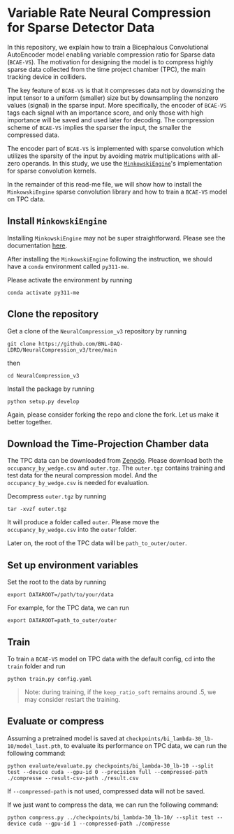 # Variable Rate Neural Compression for Sparse Detector Data

In this repository, we explain how to train a Bicephalous Convolutional 
AutoEncoder model enabling variable compression ratio for Sparse data 
(`BCAE-VS`). The motivation for designing the model is to compress highly
sparse data collected from the time project chamber (TPC), the main
tracking device in colliders.

The key feature of `BCAE-VS` is that it compresses data not by 
downsizing the input tensor to a uniform (smaller) size but by 
downsampling the nonzero values (signal) in the sparse input. 
More specifically, the encoder of `BCAE-VS` tags each signal 
with an importance score, and only those with high importance will
be saved and used later for decoding. The compression scheme of 
`BCAE-VS` implies the sparser the input, the smaller the compressed 
data.

The encoder part of `BCAE-VS` is implemented with sparse convolution
which utilizes the sparsity of the input by avoiding
matrix multiplications with all-zero operands. In this study,
we use the [`MinkowskiEngine`](https://github.com/NVIDIA/MinkowskiEngine)'s
implementation for sparse convolution kernels. 

In the remainder of this read-me file, we will show how to install 
the `MinkowskiEngine` sparse convolution library and how to train
a `BCAE-VS` model on TPC data.

## Install `MinkowskiEngine`
Installing `MinkowskiEngine` may not be super straightforward. 
Please see the documentation [here](documents/README_install_MinkowskiEngine.md). 

After installing the `MinkowskiEngine` following the instruction, 
we should have a `conda` environment called `py311-me`. 

Please activate the environment by running
```
conda activate py311-me
```

## Clone the repository
Get a clone of the `NeuralCompression_v3` repository by running
```
git clone https://github.com/BNL-DAQ-LDRD/NeuralCompression_v3/tree/main
```
then
```
cd NeuralCompression_v3
```
Install the package by running
```
python setup.py develop
```
Again, please consider forking the repo and clone the fork.
Let us make it better together.

## Download the Time-Projection Chamber data
The TPC data can be downloaded from [Zenodo](https://zenodo.org/records/14064045).
Please download both the `occupancy_by_wedge.csv` and `outer.tgz`.
The `outer.tgz` contains training and test data for the neural compression model.
And the `occupancy_by_wedge.csv` is needed for evaluation.

Decompress `outer.tgz` by running
```
tar -xvzf outer.tgz
```
It will produce a folder called `outer`. 
Please move the `occupancy_by_wedge.csv` into the `outer` folder.

Later on, the root of the TPC data will be `path_to_outer/outer`.

## Set up environment variables
Set the root to the data by running
```
export DATAROOT=/path/to/your/data
```
For example, for the TPC data, we can run 
```
export DATAROOT=path_to_outer/outer
```
 
## Train 
To train a `BCAE-VS` model on TPC data with the default config, cd into the `train` folder and run
```
python train.py config.yaml
```
> Note: during training, if the `keep_ratio_soft` remains around .5, we may consider restart the training. 

## Evaluate or compress
Assuming a pretrained model is saved at `checkpoints/bi_lambda-30_lb-10/model_last.pth`, to evaluate its performance on TPC data, we can run the following command:
```
python evaluate/evaluate.py checkpoints/bi_lambda-30_lb-10 --split test --device cuda --gpu-id 0 --precision full --compressed-path ./compresse --result-csv-path ./result.csv
```
If `--compressed-path` is not used, compressed data will not be saved.

If we just want to compress the data, we can run the following command:
```
python compress.py ../checkpoints/bi_lambda-30_lb-10/ --split test --device cuda --gpu-id 1 --compressed-path ./compresse
```
